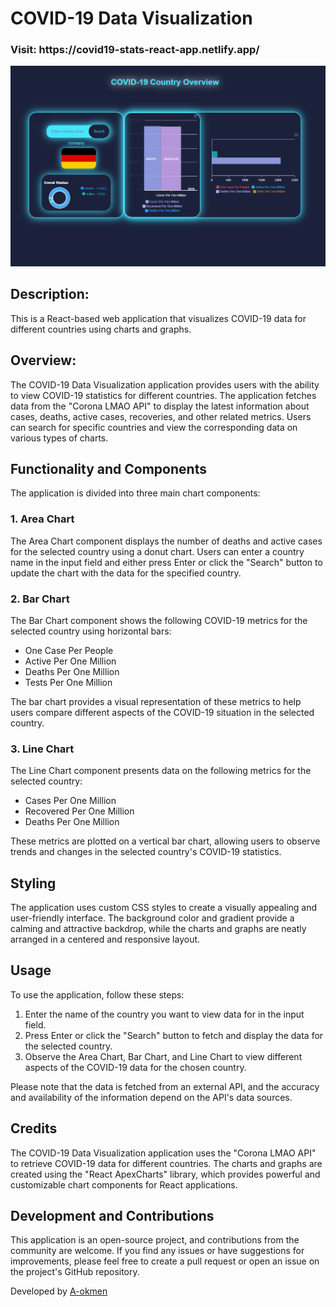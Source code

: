 # COVID-19 Data Visualization


<h3>Visit: https://covid19-stats-react-app.netlify.app/</h3>
<img alt="alt_text" src="./country2.gif"/>

## Description: 

This is a React-based web application that visualizes COVID-19 data for different countries using charts and graphs.

## Overview: 

The COVID-19 Data Visualization application provides users with the ability to view COVID-19 statistics for different countries. The application fetches data from the "Corona LMAO API" to display the latest information about cases, deaths, active cases, recoveries, and other related metrics. Users can search for specific countries and view the corresponding data on various types of charts.

## Functionality and Components

The application is divided into three main chart components:

### 1. Area Chart 

The Area Chart component displays the number of deaths and active cases for the selected country using a donut chart. Users can enter a country name in the input field and either press Enter or click the "Search" button to update the chart with the data for the specified country.

### 2. Bar Chart

The Bar Chart component shows the following COVID-19 metrics for the selected country using horizontal bars:

- One Case Per People
- Active Per One Million
- Deaths Per One Million
- Tests Per One Million

The bar chart provides a visual representation of these metrics to help users compare different aspects of the COVID-19 situation in the selected country.

### 3. Line Chart

The Line Chart component presents data on the following metrics for the selected country:

- Cases Per One Million
- Recovered Per One Million
- Deaths Per One Million

These metrics are plotted on a vertical bar chart, allowing users to observe trends and changes in the selected country's COVID-19 statistics.

## Styling

The application uses custom CSS styles to create a visually appealing and user-friendly interface. The background color and gradient provide a calming and attractive backdrop, while the charts and graphs are neatly arranged in a centered and responsive layout.

## Usage

To use the application, follow these steps:

1. Enter the name of the country you want to view data for in the input field.
2. Press Enter or click the "Search" button to fetch and display the data for the selected country.
3. Observe the Area Chart, Bar Chart, and Line Chart to view different aspects of the COVID-19 data for the chosen country.

Please note that the data is fetched from an external API, and the accuracy and availability of the information depend on the API's data sources.

## Credits

The COVID-19 Data Visualization application uses the "Corona LMAO API" to retrieve COVID-19 data for different countries. The charts and graphs are created using the "React ApexCharts" library, which provides powerful and customizable chart components for React applications.

## Development and Contributions

This application is an open-source project, and contributions from the community are welcome. If you find any issues or have suggestions for improvements, please feel free to create a pull request or open an issue on the project's GitHub repository.

Developed by [A-okmen](https://github.com/aokmen)

